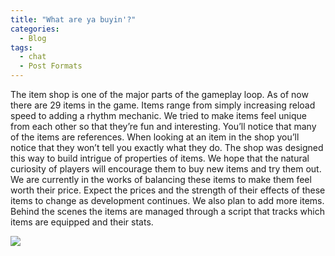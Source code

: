 ```yaml
---
title: "What are ya buyin'?"
categories:
  - Blog
tags:
  - chat
  - Post Formats
---
```


The item shop is one of the major parts of the gameplay loop. As of now there are 29 items in the game. Items range from simply increasing reload speed to adding a rhythm mechanic. We tried to make items feel unique from each other so that they’re fun and interesting. You’ll notice that many of the items are references. When looking at an item in the shop you’ll notice that they won’t tell you exactly what they do. The shop was designed this way to build intrigue of properties of items. We hope that the natural curiosity of players will encourage them to buy new items and try them out. We are currently in the works of balancing these items to make them feel worth their price. Expect the prices and the strength of their effects of these items to change as development continues. We also plan to add more items. Behind the scenes the items are managed through a script that tracks which items are equipped and their stats. 

![](/AnswerForTheDust/assets/images/shop.png)

